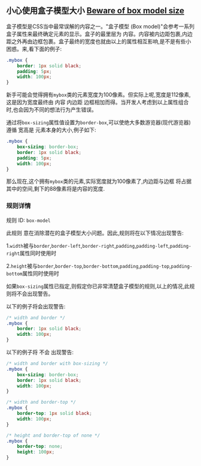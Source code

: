 ## 小心使用盒子模型大小 [Beware of box model size](https://github.com/CSSLint/csslint/wiki/Beware-of-box-model-size)

盒子模型是CSS当中最常误解的内容之一。"盒子模型 (Box model)"会参考一系列盒子属性来最终确定元素的显示。盒子的最里层为 内容。内容被内边距包裹,内边距之外再由边框包裹。盒子最终的宽度也就由以上的属性相互影响,是不是有些小困惑。来,看下面的例子:

```css
.mybox {
    border: 1px solid black;
    padding: 5px;
    width: 100px;
}
```

新手可能会觉得拥有`mybox`类的元素宽度为100像素。但实际上呢,宽度是112像素,这是因为宽度最终由 内容 内边距 边框相加而得。当开发人考虑到以上属性组合时,也会因为不同的想法行为产生错误。

通过将`box-sizing`属性值设置为`border-box`,可以使绝大多数游览器(现代游览器)遵循 宽高是 元素本身的大小,例子如下:

```css
.mybox {
    box-sizing: border-box;
    border: 1px solid black;
    padding: 5px;
    width: 100px;
}
```

那么现在,这个拥有`mybox`类的元素,实际宽度就为100像素了,内边距与边框 将占据其中的空间,剩下的88像素将是内容的宽度.

### 规则详情

规则 ID: `box-model`

此规则 意在消除潜在的盒子模型大小问题。因此,规则将在以下情况出现警告:

1.`width`被与`border`,`border-left`,`border-right`,`padding`,`padding-left`,`padding-right`属性同时使用时

2.`height`被与`border`,`border-top`,`border-bottom`,`padding`,`padding-top`,`padding-bottom`属性同时使用时

如果`box-sizing`属性已指定,则假定你已非常清楚盒子模型的规则,以上的情况,此规则将不会出现警告。

以下的例子将会出现警告:

```css
/* width and border */
.mybox {
    border: 1px solid black;
    width: 100px;
}
```

以下的例子将 不会 出现警告:

```css
/* width and border with box-sizing */
.mybox {
    box-sizing: border-box;
    border: 1px solid black;
    width: 100px;
}

/* width and border-top */
.mybox {
    border-top: 1px solid black;
    width: 100px;
}

/* height and border-top of none */
.mybox {
    border-top: none;
    height: 100px;
}
```


